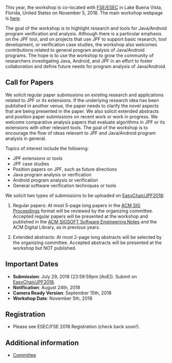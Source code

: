 This year, the workshop is co-located with [FSE/ESEC](https://conf.researchr.org/home/fse-2018) in Lake Buena Vista, Florida, United States on November 5, 2018. The main workshop webpage is [here](https://2018.fseconference.org/track/jpf-2018-papers).

The goal of the workshop is to highlight research and tools for Java/Android program verification and analysis. Although there is a particular emphasis on the JPF tool, and on projects that use JPF to support basic research, tool development, or verification case studies, the workshop also welcomes contributions related to general program analysis of Java/Android programs. The hope is to use the workshop to grow the community of researchers investigating Java, Android, and JPF in an effort to foster collaboration and define future needs for program analysis of Java/Android.

## Call for Papers

We solicit regular paper submissions on existing research and applications related to JPF or its extensions. If the underlying research idea has been published in another venue, the paper needs to clarify the novel aspects that are being presented in the paper. We also solicit extended abstracts and position paper submissions on recent work or work in progress. We welcome comparative analysis papers that evaluate algorithms in JPF or its extensions with other relevant tools. The goal of the workshop is to encourage the flow of ideas relevant to JPF and Java/Android program analysis in general.

Topics of interest include the following:

  * JPF extensions or tools
  * JPF case studies
  * Position papers on JPF, such as future directions
  * Java program analysis or verification
  * Android program analysis or verification
  * General software verification techniques or tools

We solicit two types of submissions to be uploaded on [EasyChair/JPF2018](linkme):

1. Regular papers: At most 5-page long papers in the [ACM SIG Proceedings](http://www.acm.org/publications/proceedings-template) format will be reviewed by the organizing committee. Accepted regular papers will be presented at the workshop and published in the [ACM SIGSOFT Software Engineering Notes](https://www.sigsoft.org/SEN) and the ACM Digital Library, as in previous years.

2. Extended abstracts: At most 2-page long abstracts will be selected by the organizing committee. Accepted abstracts will be presented at the workshop but NOT published.

## Important Dates

  * **Submission**: July 29, 2018 (23:59:59pm [AoE]). Submit on [EasyChair/JPF2018](https://easychair.org/conferences/?conf=jpf2018).
  * **Notification**: August 24th, 2018
  * **Camera Ready Version**: September 15th, 2018
  * **Workshop Date**: November 5th, 2018

## Registration
* Please see ESEC/FSE 2018 Registration (check back soon!).

## Additional information
   * [Committee](JPF-Workshop-2018-Committee)

